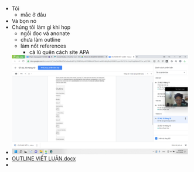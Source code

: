 - Tôi
	- mắc ở đâu
- Và bọn nó
- Chúng tôi làm gì khi họp
	- ngồi đọc và anonate
	- chưa làm outline
	- làm nốt references
		- cả lũ quên cách site APA
- ![image.png](../assets/image_1667494580995_0.png)
- [OUTLINE VIẾT LUẬN.docx](../assets/OUTLINE_VIẾT_LUẬN_1667494589395_0.docx)
-